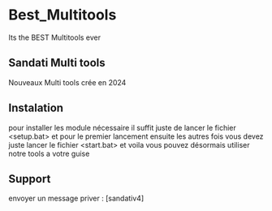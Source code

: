 # Best_Multitools
Its the BEST Multitools ever
## Sandati Multi tools
 Nouveaux Multi tools crée en 2024 


## Instalation 

pour installer les module nécessaire il suffit juste de lancer le fichier <setup.bat> et pour le premier lancement ensuite les autres fois vous devez juste lancer le fichier <start.bat> et voila vous pouvez désormais utiliser notre tools a votre guise 


## Support
envoyer un message priver  : [sandativ4]
